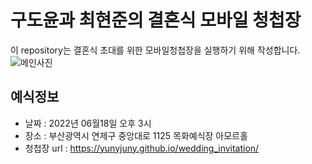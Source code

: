 # 구도윤과 최현준의 결혼식 모바일 청첩장
이 repository는 결혼식 초대를 위한 모바일청첩장을 실행하기 위해 작성합니다.
![메인사진](https://github.com/yunyjuny/yunyjuny.github.io/blob/main/wedding_invitation/assets/img/portfolio/fullsize/3.jpg)


## 예식정보

* 날짜 : 2022년 06월18일 오후 3시
* 장소 : 부산광역시 연제구 중앙대로 1125 목화예식장 아모르홀
* 청첩장 url : https://yunyjuny.github.io/wedding_invitation/

